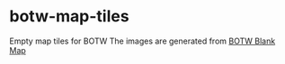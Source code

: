 # botw-map-tiles
Empty map tiles for BOTW
The images are generated from [BOTW Blank Map](http://bombch.us/DRRb)